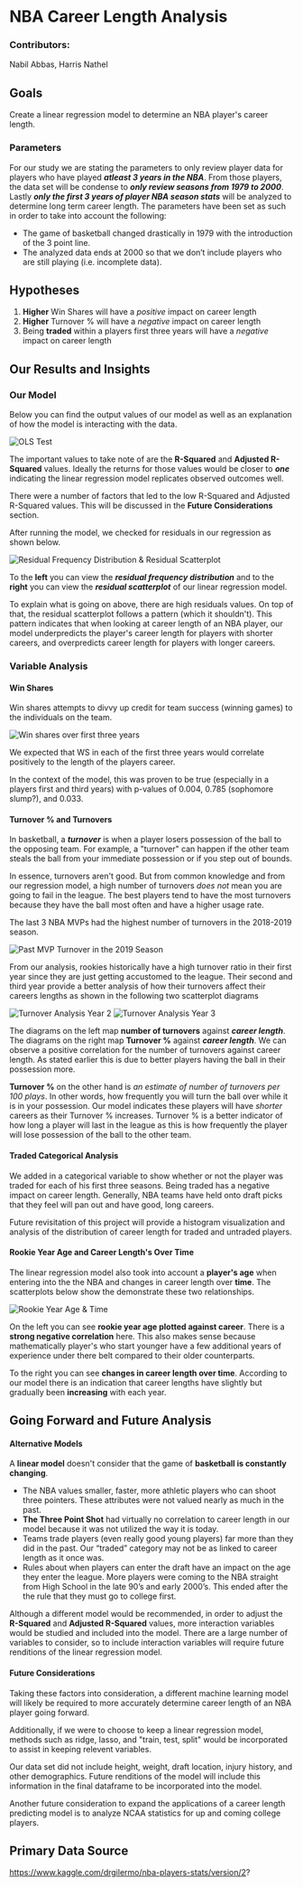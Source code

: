 # NBA  Career Length Analysis

### Contributors: 
Nabil Abbas, Harris Nathel

## Goals
Create a linear regression model to determine an NBA player's career length.

### Parameters

For our study we are stating the parameters to only review player data for players who have played ***atleast 3 years in the NBA***.  From those players, the data set will be condense to ***only review seasons from 1979 to 2000***.  Lastly ***only the first 3 years of player NBA season stats*** will be analyzed to determine long term career length.  The parameters have been set as such in order to take into account the following:
   - The game of basketball changed drastically in 1979 with the introduction of the 3 point line.
   - The analyzed data ends at 2000 so that we don’t include players who are still playing (i.e. incomplete data).


## Hypotheses
1. **Higher** Win Shares will have a *positive* impact on career length
2. **Higher** Turnover % will have a *negative* impact on career length 
3. Being **traded** within a players first three years will have a *negative* impact on career length


## Our Results and Insights

### Our Model
Below you can find the output values of our model as well as an explanation of how the model is interacting with the data.


![OLS Test](OLS.png)

The important values to take note of are the **R-Squared** and **Adjusted R-Squared** values.  Ideally the returns for those values would be closer to ***one*** indicating the linear regression model replicates observed outcomes well. 


There were a number of factors that led to the low R-Squared and Adjusted R-Squared values.  This will be discussed in the **Future Considerations** section.


After running the model, we checked for residuals in our regression as shown below.

![Residual Frequency Distribution & Residual Scatterplot](resid.png)

To the **left** you can view the ***residual frequency distribution*** and to the **right** you can view the ***residual scatterplot*** of our linear regression model.

To explain what is going on above, there are high residuals values. On top of that, the residual scatterplot follows a pattern (which it shouldn't).  This pattern indicates that when looking at career length of an NBA player, our model underpredicts the player's career length for players with shorter careers, and overpredicts career length for players with longer careers.

### Variable Analysis

#### Win Shares

Win shares attempts to divvy up credit for team success (winning games) to the individuals on the team. 

![Win shares over first three years](winshare3.png)

We expected that WS in each of the first three years would correlate positively to the length of the players career.


In the context of the model, this was proven to be true (especially in a players first and third years) with p-values of 0.004, 0.785 (sophomore slump?), and 0.033.

#### Turnover % and Turnovers

In basketball, a ***turnover*** is when a player losers possession of the ball to the opposing team.  For example, a "turnover" can happen if the other team steals the ball from your immediate possession or if you step out of bounds.

In essence, turnovers aren't good.  But from common knowledge and from our regression model, a high number of turnovers *does not* mean you are going to fail in the league.
The best players tend to have the most turnovers because they have the ball most often and have a higher usage rate.

The last 3 NBA MVPs had the highest number of turnovers in the 2018-2019 season.

![Past MVP Turnover in the 2019 Season](mvp_turnovers.png)

From our analysis, rookies historically have a high turnover ratio in their first year since they are just getting accustomed to the league.  Their second and third year provide a better analysis of how their turnovers affect their careers lengths as shown in the following two scatterplot diagrams

![Turnover Analysis Year 2](turnover_y2.png)
![Turnover Analysis Year 3](turnover_y3.png)

The diagrams on the left map **number of turnovers** against ***career length***.  The diagrams on the right map **Turnover %** against ***career length***.  We can observe a positive correlation for the number of turnovers against career length.  As stated earlier this is due to better players having the ball in their possession more.

**Turnover %** on the other hand is *an estimate of number of turnovers per 100 plays*.  In other words, how frequently you will turn the ball over while it is in your possession.  Our model indicates these players will have *shorter* careers as their Turnover % increases. Turnover % is a better indicator of how long a player will last in the league as this is how frequently the player will lose possession of the ball to the other team.


#### Traded Categorical Analysis

We added in a categorical variable to show whether or not the player was traded for each of his first three seasons.  Being traded has a negative impact on career length. Generally, NBA teams have held onto draft picks that they feel will pan out and have good, long careers.

Future revisitation of this project will provide a histogram visualization and analysis of the distribution of career length for traded and untraded players.  

#### Rookie Year Age and Career Length's Over Time

The linear regression model also took into account a **player's age** when entering into the the NBA and changes in career length over **time**.  The scatterplots below show the demonstrate these two relationships.

![Rookie Year Age & Time](rookie_age_year.png)

On the left you can see **rookie year age plotted against career**. There is a **strong negative correlation** here.  This also makes sense because mathematically player's who start younger have a few additional years of experience under there belt compared to their older counterparts.

To the right you can see **changes in career length over time**.  According to our model there is an indication that career lengths have slightly but gradually been **increasing** with each year.

## Going Forward and Future Analysis

#### Alternative Models

A **linear model** doesn't consider that the game of **basketball is constantly changing**.
- The NBA values smaller, faster, more athletic players who can shoot three pointers. These attributes were not valued nearly as much in the past.
- **The Three Point Shot** had virtually no correlation to career length in our model because it was not utilized the way it is today.
- Teams trade players (even really good young players) far more than they did in the past. Our “traded” category may not be as linked to career length as it once was.
- Rules about when players can enter the draft have an impact on the age they enter the league. More players were coming to the NBA straight from High School in the late 90’s and early 2000’s. This ended after the the rule that they must go to college first.

Although a different model would be recommended, in order to adjust the **R-Squared** and **Adjusted R-Squared** values, more interaction variables would be studied and included into the model. There are a large number of variables to consider, so to include interaction variables will require future renditions of the linear regression model.

#### Future Considerations

Taking these factors into consideration, a different machine learning model will likely be required to more accurately determine career length of an NBA player going forward.

Additionally, if we were to choose to keep a linear regression model, methods such as ridge, lasso, and "train, test, split" would be incorporated to assist in keeping relevent variables.

Our data set did not include height, weight, draft location, injury history, and other demographics. Future renditions of the model will include this information in the final dataframe to be incorporated into the model.  

Another future consideration to expand the applications of a career length predicting model is to analyze NCAA statistics for up and coming college players.


## Primary Data Source

https://www.kaggle.com/drgilermo/nba-players-stats/version/2?
